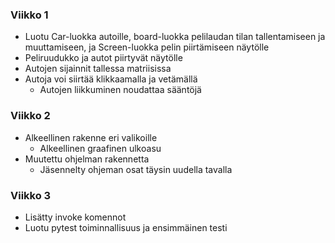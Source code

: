 ### Viikko 1

- Luotu Car-luokka autoille, board-luokka pelilaudan tilan tallentamiseen ja muuttamiseen, ja Screen-luokka pelin piirtämiseen näytölle
- Peliruudukko ja autot piirtyvät näytölle
- Autojen sijainnit tallessa matriisissa
- Autoja voi siirtää klikkaamalla ja vetämällä
	- Autojen liikkuminen noudattaa sääntöjä

### Viikko 2

- Alkeellinen rakenne eri valikoille
	- Alkeellinen graafinen ulkoasu 
- Muutettu ohjelman rakennetta
	- Jäsennelty ohjeman osat täysin uudella tavalla

### Viikko 3

- Lisätty invoke komennot
- Luotu pytest toiminnallisuus ja ensimmäinen testi
